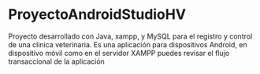 # ProyectoAndroidStudioHV
Proyecto desarrollado con Java, xampp, y MySQL para el registro y control de una clinica veterinaria. Es una aplicación para dispositivos Android, en dispositivo móvil como en el servidor XAMPP puedes revisar el flujo transaccional de la aplicación

